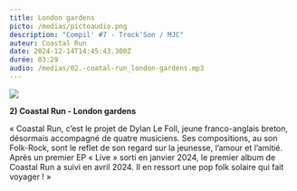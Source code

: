 ```yaml
---
title: London gardens
picto: /medias/pictoaudio.png
description: "Compil' #7 - Trock'Son / MJC"
auteur: Coastal Run
date: 2024-12-14T14:45:43.300Z
durée: 03:29
audio: /medias/02.-coatal-run_london-gardens.mp3
---
```

![](/medias/coastal_run_compil.png)

**2) Coastal Run - London gardens** 

« Coastal Run, c’est le projet de Dylan Le Foll, jeune franco-anglais breton, désormais accompagné de quatre musiciens. Ses compositions, au son Folk-Rock, sont le reflet de son regard sur la jeunesse, l’amour et l’amitié.\
Après un premier EP « Live » sorti en janvier 2024, le premier album de Coastal Run a suivi en avril 2024. Il en ressort une pop folk solaire qui fait voyager ! »